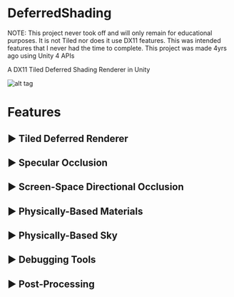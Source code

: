 DeferredShading
===============

NOTE: This project never took off and will only remain for educational purposes. It is not Tiled nor does it use DX11 features. This was intended features that I never had the time to complete. This project was made 4yrs ago using Unity 4 APIs

A DX11 Tiled Deferred Shading Renderer in Unity

![alt tag](http://i.imgur.com/wRq9ccI.png)

Features
==============

► Tiled Deferred Renderer
----------------
► Specular Occlusion
----------------
► Screen-Space Directional Occlusion
----------------
► Physically-Based Materials
----------------
► Physically-Based Sky
----------------
► Debugging Tools
----------------
► Post-Processing
----------------
